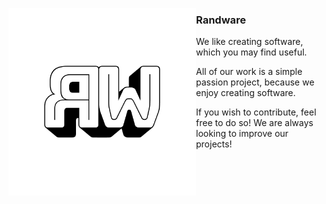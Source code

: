 <dl>
  <img align="left" height="300" src="https://github.com/Randware/.github/raw/main/profile/randware-logo" alt="The Randware logo">
</dl>

### Randware
We like creating software, which you may find useful.

All of our work is a simple passion project, because we enjoy creating software.

If you wish to contribute, feel free to do so! We are always looking to improve our projects!
